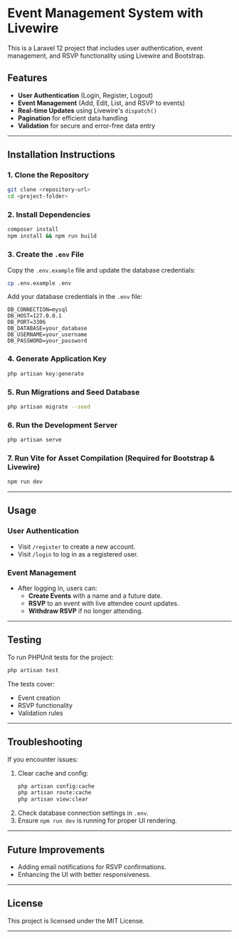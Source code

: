# Event Management System with Livewire

This is a Laravel 12 project that includes user authentication, event management, and RSVP functionality using Livewire and Bootstrap.

## Features
- **User Authentication** (Login, Register, Logout)
- **Event Management** (Add, Edit, List, and RSVP to events)
- **Real-time Updates** using Livewire's `dispatch()`
- **Pagination** for efficient data handling
- **Validation** for secure and error-free data entry

---

## Installation Instructions

### 1. Clone the Repository
```bash
git clone <repository-url>
cd <project-folder>
```

### 2. Install Dependencies
```bash
composer install
npm install && npm run build
```

### 3. Create the `.env` File
Copy the `.env.example` file and update the database credentials:
```bash
cp .env.example .env
```

Add your database credentials in the `.env` file:
```
DB_CONNECTION=mysql
DB_HOST=127.0.0.1
DB_PORT=3306
DB_DATABASE=your_database
DB_USERNAME=your_username
DB_PASSWORD=your_password
```

### 4. Generate Application Key
```bash
php artisan key:generate
```

### 5. Run Migrations and Seed Database
```bash
php artisan migrate --seed
```

### 6. Run the Development Server
```bash
php artisan serve
```

### 7. Run Vite for Asset Compilation (Required for Bootstrap & Livewire)
```bash
npm run dev
```

---

## Usage

### User Authentication
- Visit `/register` to create a new account.
- Visit `/login` to log in as a registered user.

### Event Management
- After logging in, users can:
  - **Create Events** with a name and a future date.
  - **RSVP** to an event with live attendee count updates.
  - **Withdraw RSVP** if no longer attending.
---

## Testing
To run PHPUnit tests for the project:
```bash
php artisan test
```
The tests cover:
- Event creation
- RSVP functionality
- Validation rules

---

## Troubleshooting
If you encounter issues:
1. Clear cache and config:
   ```bash
   php artisan config:cache
   php artisan route:cache
   php artisan view:clear
   ```
2. Check database connection settings in `.env`.
3. Ensure `npm run dev` is running for proper UI rendering.

---

## Future Improvements
- Adding email notifications for RSVP confirmations.
- Enhancing the UI with better responsiveness.

---

## License
This project is licensed under the MIT License.

---



